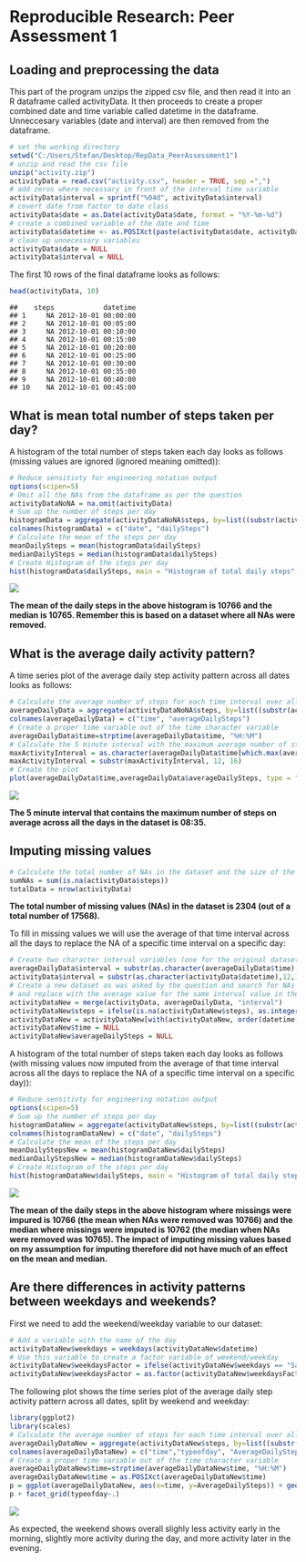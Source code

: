 # Reproducible Research: Peer Assessment 1


## Loading and preprocessing the data

This part of the program unzips the zipped csv file, and then read it into an R dataframe called activityData. 
It then proceeds to create a proper combined date and time variable called datetime in the dataframe. 
Unneccesary variables (date and interval) are then removed from the dataframe.


```r
# set the working directory
setwd("C:/Users/Stefan/Desktop/RepData_PeerAssessment1")
# unzip and read the csv file
unzip("activity.zip")
activityData = read.csv("activity.csv", header = TRUE, sep =",")
# add zeros where necessary in front of the interval time variable
activityData$interval = sprintf("%04d", activityData$interval)
# covert date from factor to date class
activityData$date = as.Date(activityData$date, format = "%Y-%m-%d")
# create a combined variable of the date and time
activityData$datetime <- as.POSIXct(paste(activityData$date, activityData$interval), format="%Y-%m-%d %H%M")
# clean up unnecessary variables
activityData$date = NULL
activityData$interval = NULL
```

The first 10 rows of the final dataframe looks as follows:

```r
head(activityData, 10)
```

```
##    steps            datetime
## 1     NA 2012-10-01 00:00:00
## 2     NA 2012-10-01 00:05:00
## 3     NA 2012-10-01 00:10:00
## 4     NA 2012-10-01 00:15:00
## 5     NA 2012-10-01 00:20:00
## 6     NA 2012-10-01 00:25:00
## 7     NA 2012-10-01 00:30:00
## 8     NA 2012-10-01 00:35:00
## 9     NA 2012-10-01 00:40:00
## 10    NA 2012-10-01 00:45:00
```

## What is mean total number of steps taken per day?

A histogram of the total number of steps taken each day looks as follows (missing values are ignored (ignored meaning omitted)):


```r
# Reduce sensitivty for engineering notation output
options(scipen=5)
# Omit all the NAs from the dataframe as per the question
activityDataNoNA = na.omit(activityData)
# Sum up the number of steps per day
histogramData = aggregate(activityDataNoNA$steps, by=list((substr(activityDataNoNA$datetime,1,10))),sum)
colnames(histogramData) = c("date", "dailySteps")
# Calculate the mean of the steps per day
meanDailySteps = mean(histogramData$dailySteps)
medianDailySteps = median(histogramData$dailySteps)
# Create Histogram of the steps per day
hist(histogramData$dailySteps, main = "Histogram of total daily steps", xlab = "Daily steps")
```

![](PA1_template_files/figure-html/unnamed-chunk-3-1.png) 

**The mean of the daily steps in the above histogram is 10766 and the median is 10765. Remember this is based on a dataset where all NAs were removed.**

## What is the average daily activity pattern?

A time series plot of the average daily step activity pattern across all dates looks as follows:


```r
# Calculate the average number of steps for each time interval over all the days that has data
averageDailyData = aggregate(activityDataNoNA$steps, by=list((substr(activityDataNoNA$datetime,12,16))),mean)
colnames(averageDailyData) = c("time", "averageDailySteps")
# Create a proper time variable out of the time character variable
averageDailyData$time=strptime(averageDailyData$time, "%H:%M")
# Calculate the 5 minute interval with the maximum average number of steps
maxActivityInterval = as.character(averageDailyData$time[which.max(averageDailyData$averageDailySteps)])
maxActivityInterval = substr(maxActivityInterval, 12, 16)
# Create the plot
plot(averageDailyData$time,averageDailyData$averageDailySteps, type = "l", main = "Time series of average daily activity pattern", xlab = "Time of day", ylab = "Average steps")
```

![](PA1_template_files/figure-html/unnamed-chunk-4-1.png) 

**The 5 minute interval that contains the maximum number of steps on average across all the days in the dataset is 08:35.**

## Imputing missing values


```r
# Calculate the total number of NAs in the dataset and the size of the total dataset
sumNAs = sum(is.na(activityData$steps))
totalData = nrow(activityData)
```

**The total number of missing values (NAs) in the dataset is 2304 (out of a total number of 17568).**

To fill in missing values we will use the average of that time interval across all the days to replace the NA of a specific time interval on a specific day:


```r
# Create two character interval variables (one for the original dataset with NAs and one for average daily activity dataset) of the time of day interval
averageDailyData$interval = substr(as.character(averageDailyData$time),12,16)
activityData$interval = substr(as.character(activityData$datetime),12,16)
# Create a new dataset as was asked by the question and search for NAs in the original dataset, 
# and replace with the average value for the same interval value in the average daily activity dataset
activityDataNew = merge(activityData, averageDailyData, "interval")
activityDataNew$steps = ifelse(is.na(activityDataNew$steps), as.integer(round(activityDataNew$averageDailySteps, 0)), activityDataNew$steps)
activityDataNew = activityDataNew[with(activityDataNew, order(datetime, interval)),]
activityDataNew$time = NULL
activityDataNew$averageDailySteps = NULL
```

A histogram of the total number of steps taken each day looks as follows (with missing values now imputed from the average of that time interval across all the days to replace the NA of a specific time interval on a specific day)):


```r
# Reduce sensitivty for engineering notation output
options(scipen=5)
# Sum up the number of steps per day
histogramDataNew = aggregate(activityDataNew$steps, by=list((substr(activityDataNew$datetime,1,10))),sum)
colnames(histogramDataNew) = c("date", "dailySteps")
# Calculate the mean of the steps per day
meanDailyStepsNew = mean(histogramDataNew$dailySteps)
medianDailyStepsNew = median(histogramDataNew$dailySteps)
# Create Histogram of the steps per day
hist(histogramDataNew$dailySteps, main = "Histogram of total daily steps after imputing missing values", xlab = "Daily steps")
```

![](PA1_template_files/figure-html/unnamed-chunk-7-1.png) 


**The mean of the daily steps in the above histogram where missings were impured is 10766 (the mean when NAs were removed was 10766) and the median where missings were imputed is 10762 (the median when NAs were removed was 10765). The impact of imputing missing values based on my assumption for imputing therefore did not have much of an effect on the mean and median.**

## Are there differences in activity patterns between weekdays and weekends?

First we need to add the weekend/weekday variable to our dataset:


```r
# Add a variable with the name of the day
activityDataNew$weekdays = weekdays(activityDataNew$datetime)
# Use this variable to create a factor variable of weekend/weekday
activityDataNew$weekdaysFactor = ifelse(activityDataNew$weekdays == "Saturday" | activityDataNew$weekdays == "Sunday", "weekend", "weekday")
activityDataNew$weekdaysFactor = as.factor(activityDataNew$weekdaysFactor)
```

The following plot shows the time series plot of the average daily step activity pattern across all dates, split by weekend and weekday:


```r
library(ggplot2)
library(scales)
# Calculate the average number of steps for each time interval over all the days that has data
averageDailyDataNew = aggregate(activityDataNew$steps, by=list((substr(activityDataNew$datetime,12,16)),activityDataNew$weekdaysFactor),mean)
colnames(averageDailyDataNew) = c("time","typeofday", "AverageDailySteps")
# Create a proper time variable out of the time character variable
averageDailyDataNew$time=strptime(averageDailyDataNew$time, "%H:%M")
averageDailyDataNew$time = as.POSIXct(averageDailyDataNew$time)
p = ggplot(averageDailyDataNew, aes(x=time, y=AverageDailySteps)) + geom_line()+ scale_x_datetime(breaks=date_breaks('2 hour'), labels = function(x) format(x, "%H:%M", tz="Africa/Johannesburg")) + ggtitle("Comparing the average daily activity pattern for weekdays and weekends")
p + facet_grid(typeofday~.)
```

![](PA1_template_files/figure-html/unnamed-chunk-9-1.png) 

As expected, the weekend shows overall slighly less activity early in the morning, slightly more activity during the day, and more activity later in the evening.
